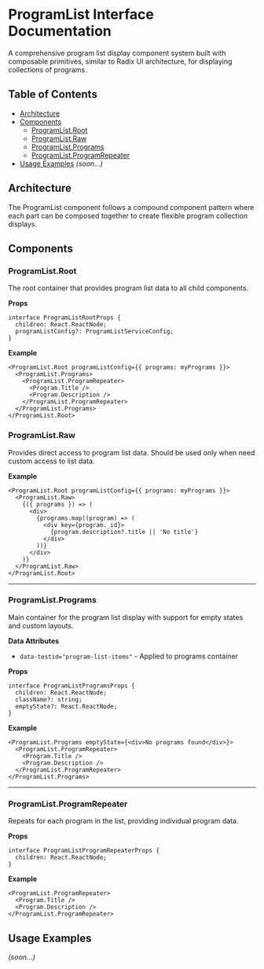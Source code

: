 # ProgramList Interface Documentation

A comprehensive program list display component system built with composable primitives, similar to Radix UI architecture, for displaying collections of programs.

## Table of Contents

- [Architecture](#architecture)
- [Components](#components)
  - [ProgramList.Root](#programlistroot)
  - [ProgramList.Raw](#programlistraw)
  - [ProgramList.Programs](#programlistprograms)
  - [ProgramList.ProgramRepeater](#programlistprogramrepeater)
- [Usage Examples](#usage-examples) _(soon...)_

## Architecture

The ProgramList component follows a compound component pattern where each part can be composed together to create flexible program collection displays.

## Components

### ProgramList.Root

The root container that provides program list data to all child components.

**Props**

```tsx
interface ProgramListRootProps {
  children: React.ReactNode;
  programListConfig?: ProgramListServiceConfig;
}
```

**Example**

```tsx
<ProgramList.Root programListConfig={{ programs: myPrograms }}>
  <ProgramList.Programs>
    <ProgramList.ProgramRepeater>
      <Program.Title />
      <Program.Description />
    </ProgramList.ProgramRepeater>
  </ProgramList.Programs>
</ProgramList.Root>
```

### ProgramList.Raw

Provides direct access to program list data. Should be used only when need custom access to list data.

**Example**

```tsx
<ProgramList.Root programListConfig={{ programs: myPrograms }}>
  <ProgramList.Raw>
    {({ programs }) => (
      <div>
        {programs.map((program) => (
          <div key={program._id}>
            {program.description?.title || 'No title'}
          </div>
        ))}
      </div>
    )}
  </ProgramList.Raw>
</ProgramList.Root>
```

---

### ProgramList.Programs

Main container for the program list display with support for empty states and custom layouts.

**Data Attributes**

- `data-testid="program-list-items"` - Applied to programs container

**Props**

```tsx
interface ProgramListProgramsProps {
  children: React.ReactNode;
  className?: string;
  emptyState?: React.ReactNode;
}
```

**Example**

```tsx
<ProgramList.Programs emptyState={<div>No programs found</div>}>
  <ProgramList.ProgramRepeater>
    <Program.Title />
    <Program.Description />
  </ProgramList.ProgramRepeater>
</ProgramList.Programs>
```

---

### ProgramList.ProgramRepeater

Repeats for each program in the list, providing individual program data.

**Props**

```tsx
interface ProgramListProgramRepeaterProps {
  children: React.ReactNode;
}
```

**Example**

```tsx
<ProgramList.ProgramRepeater>
  <Program.Title />
  <Program.Description />
</ProgramList.ProgramRepeater>
```

## Usage Examples

_(soon...)_
